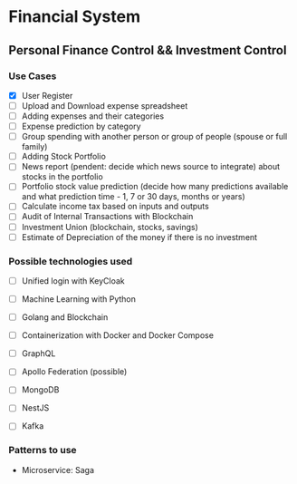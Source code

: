 # Financial System

## Personal Finance Control && Investment Control

### Use Cases
- [x] User Register
- [ ] Upload and Download expense spreadsheet
- [ ] Adding expenses and their categories
- [ ] Expense prediction by category
- [ ] Group spending with another person or group of people (spouse or full family)
- [ ] Adding Stock Portfolio
- [ ] News report (pendent: decide which news source to integrate) about stocks in the portfolio
- [ ] Portfolio stock value prediction (decide how many predictions available and what prediction time - 1, 7 or 30 days, months or years)
- [ ] Calculate income tax based on inputs and outputs
- [ ] Audit of Internal Transactions with Blockchain
- [ ] Investment Union (blockchain, stocks, savings)
- [ ] Estimate of Depreciation of the money if there is no investment

### Possible technologies used
- [ ] Unified login with KeyCloak
- [ ] Machine Learning with Python
- [ ] Golang and Blockchain
- [ ] Containerization with Docker and Docker Compose
- [ ] GraphQL
- [ ] Apollo Federation (possible)
- [ ] MongoDB
- [ ] NestJS
- [ ] Kafka


### Patterns to use
- Microservice: Saga
